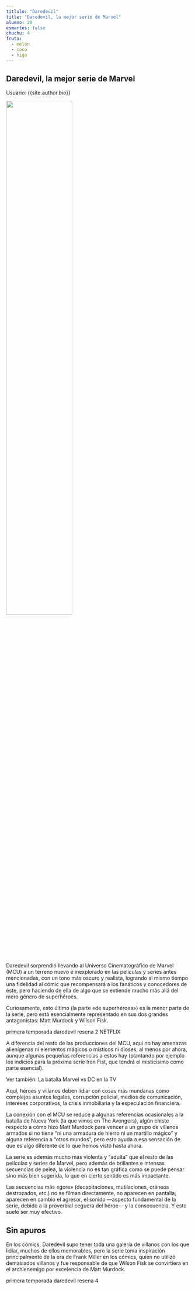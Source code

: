 ```yaml
---
titlulo: "Daredevil"
title: "Daredevil, la mejor serie de Marvel"
alumno: 20
esmartes: false
chuchu: 4
fruta:
  - melón
  - coco
  - higo
---
```

## Daredevil, la mejor serie de Marvel

Usuario: {{site.author.bio}}

<img 
src="https://www.latercera.com/resizer/n3jXtTiAWEbVG0Rmpp9C9kd_Kvw=/900x600/smart/arc-anglerfish-arc2-prod-copesa.s3.amazonaws.com/public/NIEEX4Z3BRG6RNMXZ5BEIPBPRE.jpg"  
width="60%" 
/>



<p>
Daredevil sorprendió llevando al Universo Cinematográfico de Marvel (MCU) a un terreno nuevo e inexplorado en las películas y series antes mencionadas, con un tono más oscuro y realista, logrando al mismo tiempo una fidelidad al cómic que recompensará a los fanáticos y conocedores de éste, pero haciendo de ella de algo que se extiende mucho más allá del mero género de superhéroes.

Curiosamente, esto último (la parte «de superhéroes») es la menor parte de la serie, pero está esencialmente representado en sus dos grandes antagonistas: Matt Murdock y Wilson Fisk.

primera temporada daredevil resena 2
NETFLIX

A diferencia del resto de las producciones del MCU, aquí no hay amenazas alienígenas ni elementos mágicos o místicos ni dioses, al menos por ahora, aunque algunas pequeñas referencias a estos hay (plantando por ejemplo los indicios para la próxima serie Iron Fist, que tendrá el misticisimo como parte esencial).

Ver también: La batalla Marvel vs DC en la TV

Aquí, héroes y villanos deben lidiar con cosas más mundanas como complejos asuntos legales, corrupción policial, medios de comunicación, intereses corporativos, la crisis inmobiliaria y la especulación financiera.

La conexión con el MCU se reduce a algunas referencias ocasionales a la batalla de Nueva York (la que vimos en The Avengers), algún chiste respecto a cómo hizo Matt Murdock para vencer a un grupo de villanos armados si no tiene “ni una armadura de hierro ni un martillo mágico” y alguna referencia a “otros mundos”, pero esto ayuda a esa sensación de que es algo diferente de lo que hemos visto hasta ahora.

La serie es además mucho más violenta y “adulta” que el resto de las películas y series de Marvel, pero además de brillantes e intensas secuencias de pelea, la violencia no es tan gráfica como se puede pensar sino más bien sugerida, lo que en cierto sentido es más impactante.

Las secuencias más «gore» (decapitaciones, mutilaciones, cráneos destrozados, etc.) no se filman directamente, no aparecen en pantalla; aparecen en cambio el agresor, el sonido —aspecto fundamental de la serie, debido a la proverbial ceguera del héroe— y la consecuencia. Y esto suele ser muy efectivo.


<h2>Sin apuros</h2>
En los cómics, Daredevil supo tener toda una galería de villanos con los que lidiar, muchos de ellos memorables, pero la serie toma inspiración principalmente de la era de Frank Miller en los cómics, quien no utilizó demasiados villanos y fue responsable de que Wilson Fisk se convirtiera en el archienemigo por excelencia de Matt Murdock.

primera temporada daredevil resena 4

</p>




